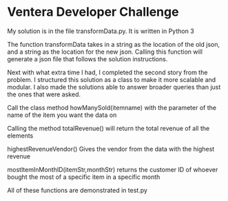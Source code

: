 # Ventera Developer Challenge

My solution is in the file transformData.py. It is written in Python 3

The function transformData takes in a string as the location of the old json, and a string as the location for the new json.
Calling this function will generate a json file that follows the solution instructions.

Next with what extra time I had, I completed the second story from the problem.
I structured this solution as a class to make it more scalable and modular. I also made the solutions able to answer broader queries than just the ones that were asked.

Call the class method howManySold(itemname) with the parameter of the name of the item you want the data on

Calling the method totalRevenue() will return the total revenue of all the elements

highestRevenueVendor() Gives the vendor from the data with the highest revenue

mostItemInMonthID(itemStr,monthStr) returns the customer ID of whoever bought the most of a specific item in a specific month

All of these functions are demonstrated in test.py